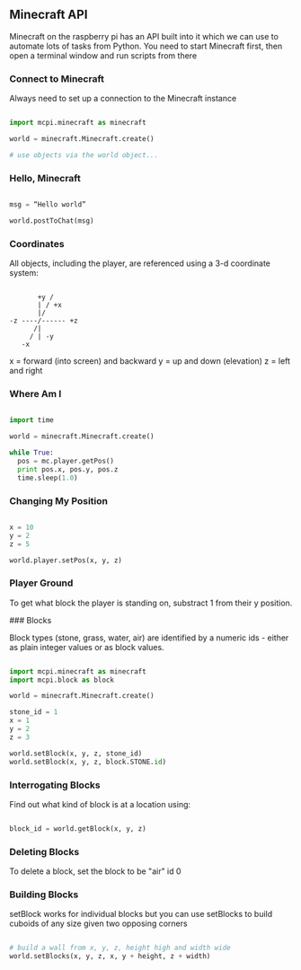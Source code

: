 ## Minecraft API

Minecraft on the raspberry pi has an API built into it which we can use to automate lots of tasks from Python. You need to start Minecraft first, then open a terminal window and run scripts from there


### Connect to Minecraft

Always need to set up a connection to the Minecraft instance


```python

import mcpi.minecraft as minecraft

world = minecraft.Minecraft.create()

# use objects via the world object...


```


### Hello, Minecraft

```python

msg = “Hello world”

world.postToChat(msg)

```

### Coordinates

All objects, including the player, are referenced using a 3-d coordinate system:

```

       +y / 
       | / +x
       |/
-z ----/------ +z
      /|
     / | -y    
   -x

```

x = forward (into screen) and backward 
y = up and down (elevation)
z = left and right

### Where Am I

```python

import time

world = minecraft.Minecraft.create()

while True:
  pos = mc.player.getPos()
  print pos.x, pos.y, pos.z
  time.sleep(1.0)

```


### Changing My Position

```python

x = 10
y = 2
z = 5

world.player.setPos(x, y, z)

```

### Player Ground

To get what block the player is standing on, substract 1 from their y position.


### Blocks

Block types (stone, grass, water, air) are identified by a numeric ids - either as plain integer values or as block values.

```python

import mcpi.minecraft as minecraft
import mcpi.block as block

world = minecraft.Minecraft.create()

stone_id = 1
x = 1
y = 2
z = 3

world.setBlock(x, y, z, stone_id)
world.setBlock(x, y, z, block.STONE.id)

```

### Interrogating Blocks

Find out what kind of block is at a location using:

```python

block_id = world.getBlock(x, y, z)

```

### Deleting Blocks

To delete a block, set the block to be "air" id 0


### Building Blocks

setBlock works for individual blocks but you can use setBlocks to build cuboids of any size given two opposing corners

```python

# build a wall from x, y, z, height high and width wide
world.setBlocks(x, y, z, x, y + height, z + width)

```


